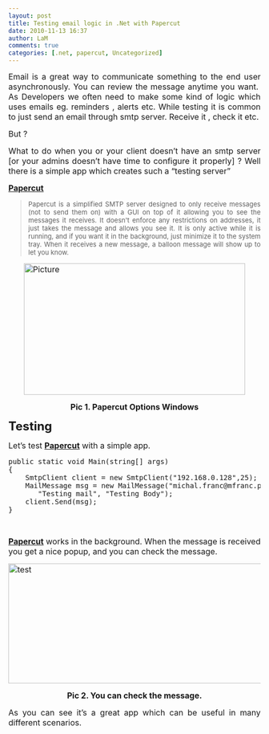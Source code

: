 ```yaml
---
layout: post
title: Testing email logic in .Net with Papercut
date: 2010-11-13 16:37
author: LaM
comments: true
categories: [.net, papercut, Uncategorized]
---
```

<p align="justify"></p>
<p align="justify"><span style="font-size: medium;">Email is a great way to communicate something to the end user asynchronously. You can review the message anytime you want.  As Developers we often need to make some kind of logic which uses emails eg. reminders , alerts etc. While testing it is common to just send an email through smtp server. Receive it , check it etc. </span></p>
<p align="justify"></p>
<p align="justify"><span style="font-size: medium;">But ?</span></p>
<p align="justify"></p>
<p align="justify"><span style="font-size: medium;">What to do when you or your client doesn’t have an smtp server [or your admins doesn’t have time to configure it properly] ? Well there is a simple app which creates such a “testing server”</span></p>
<p align="justify"></p>
<p align="justify"><a href="http://papercut.codeplex.com/"><span style="font-size: medium;"><strong>Papercut</strong></span></a></p>
<p align="justify"></p>

<blockquote>
<p align="justify"><span style="font-size: small;">Papercut is a simplified SMTP server designed to only receive messages (not to send them on) with a GUI on top of it allowing you to see the messages it receives. It doesn't enforce any restrictions on addresses, it just takes the message and allows you see it. It is only active while it is running, and if you want it in the background, just minimize it to the system tray. When it receives a new message, a balloon message will show up to let you know.</span></p>
</blockquote>
<p align="justify"></p>
<p align="justify"></p>
<p align="justify"><a href="http://lammichalfranc.files.wordpress.com/2010/11/picture.jpg"><span style="font-size: medium;"><img style="background-image: none; padding-left: 0; padding-right: 0; display: block; float: none; margin-left: auto; margin-right: auto; padding-top: 0; border-width: 0;" title="Picture" src="http://lammichalfranc.files.wordpress.com/2010/11/picture_thumb.jpg" alt="Picture" width="442" height="262" border="0" /></span></a></p>
<p align="center"><span style="font-size: medium;"><strong>Pic 1. Papercut Options Windows</strong></span></p>
<p align="justify"></p>
<p align="justify"></p>
<p align="justify"><strong><span style="font-size: x-large;">Testing</span></strong></p>
<p align="justify"><span style="font-size: medium;">Let’s test <a href="http://papercut.codeplex.com/"><span style="font-size: medium;"><strong>Papercut</strong></span></a> with a simple app. </span></p>
<p align="justify"></p>

<pre class="lang:default decode:true ">public static void Main(string[] args) 
{ 
    SmtpClient client = new SmtpClient("192.168.0.128",25); 
    MailMessage msg = new MailMessage("michal.franc@mfranc.pl", "test@test.com",  
       "Testing mail", "Testing Body"); 
    client.Send(msg);
}</pre>
&nbsp;
<p align="justify"><span style="font-size: medium;"><a href="http://papercut.codeplex.com/"><span style="font-size: medium;"><strong>Papercut</strong></span></a> works in the background. When the message is received you get a nice popup, and you can check the message.</span></p>
<p align="justify"></p>
<p align="justify"><a href="http://lammichalfranc.files.wordpress.com/2010/11/test.jpg"><span style="font-size: medium;"><img style="background-image: none; padding-left: 0; padding-right: 0; display: block; float: none; margin-left: auto; margin-right: auto; padding-top: 0; border: 0;" title="test" src="http://lammichalfranc.files.wordpress.com/2010/11/test_thumb.jpg" alt="test" width="579" height="239" border="0" /></span></a></p>
<p align="center"><span style="font-size: medium;"><strong>Pic 2. You can check the message.</strong></span></p>
<p align="justify"></p>
<p align="justify"></p>
<p align="justify"></p>
<p align="justify"><span style="font-size: medium;">As you can see it’s a great app which can be useful in many different scenarios.

</span></p>
